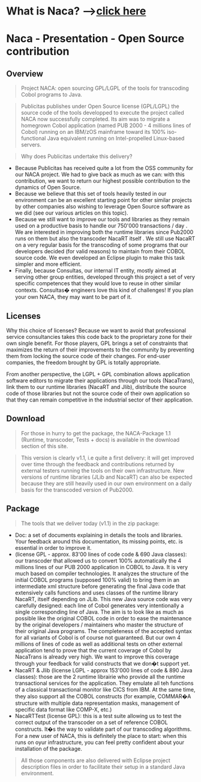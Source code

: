 # What is Naca? -->[click here](Naca0201.md) #

# Naca - Presentation - Open Source contribution #

## Overview ##

> Project NACA: open sourcing GPL/LGPL of the tools for transcoding Cobol programs to Java.

> Publicitas publishes under Open Source license (GPL/LGPL) the source code of the tools developped to execute the project called NACA now successfully completed. Its aim was to migrate a homegrown Cobol application (named PUB 2000 - 4 millions lines of Cobol) running on an IBM/zOS mainframe toward its 100% iso-functional Java equivalent running on Intel-propelled Linux-based servers.

> Why does Publicitas undertake this delivery?

  * Because Publicitas has received quite a lot from the OSS community for our NACA project. We had to give back as much as we can: with this contribution, we want to return our highest possible contribution to the dynamics of Open Source.
  * Because we believe that this set of tools heavily tested in our environment can be an excellent starting point for other similar projects by other companies also wishing to leverage Open Source software as we did (see our various articles on this topic).
  * Because we still want to improve our tools and libraries as they remain used on a productive basis to handle our 750'000 transactions / day . We are interested in improving both the runtime libraries since Pub2000 runs on them but also the transcoder NacaRT itself . We still use NacaRT on a very regular basis for the transcoding of some programs that our developers decided (for valid reasons) to maintain from their COBOL source code. We even developed an Eclipse plugin to make this task simpler and more efficient.
  * Finally, because Consultas, our internal IT entity, mostly aimed at serving other group entities, developed through this project a set of very specific competences that they would love to reuse in other similar contexts. Consultas� engineers love this kind of challenges! If you plan your own NACA, they may want to be part of it.

## Licenses ##

Why this choice of licenses? Because we want to avoid that professional service consultancies takes this code back to the proprietary zone for their own single benefit. For those players, GPL brings a set of constraints that maximizes the return of their improvements to the community by preventing them from locking the source code of their changes. For end-user companies, the freedom brought by GPL is totally appropriate.

From another perspective, the LGPL + GPL combination allows application software editors to migrate their applications through our tools (NacaTrans), link them to our runtime libraries (NacaRT and Jlib), distribute the source code of those libraries but not the source code of their own application so that they can remain competitive in the industrial sector of their application.

## Download ##

> For those in hurry to get the package, the NACA-Package 1.1 (Runtime, transcoder, Tests + docs) is available in the download section of this site.

> This version is clearly v1.1, i.e quite a first delivery: it will get improved over time through the feedback and contributions returned by external testers running the tools on their own infrastructure.
> New versions of runtime libraries (JLib and NacaRT) can also be expected because they are still heavily used in our own environment on a daily basis for the transcoded version of Pub2000.

## Package ##

> The tools that we deliver today (v1.1) in the zip package:

  * Doc: a set of documents explaining in details the tools and libraries. Your feedback around this documentation, its missing points, etc. is essential in order to improve it.
  * (license GPL - approx. 83'00 lines of code code & 690 Java classes): our transcoder that allowed us to convert 100% automatically the 4 millions lines of our PUB 2000 application in COBOL to Java. It is very much based on compiler technologies. It analyzes the structure of the initial COBOL programs (supposed 100% valid) to bring them in an intermediate xml structure before generating the final Java code that extensively calls functions and uses classes of the runtime library NacaRT, itself depending on JLib. This new Java source code was very carefully designed: each line of Cobol generates very intentionally a single corresponding line of Java. The aim is to look like as much as possible like the original COBOL code in order to ease the maintenance by the original developers / maintainers who master the structure of their original Java programs. The completeness of the accepted syntax for all variants of Cobol is of course not guaranteed. But our own 4 millions of lines of code as well as additional tests on other external application tend to prove that the current coverage of Cobol by NacaTrans is already very high. We want to improve this coverage through your feedback for valid constructs that we don�t support yet.
  * NacaRT & Jlib (license LGPL - approx 153'000 lines of code & 890 Java classes): those are the 2 runtime librairie who provide all the runtime transactional services for the application. They emulate all teh functions of a classical transactional monitor like CICS from IBM. At the same time, they also support all the COBOL constructs (for example, COMMAR�A structure with multiple data representation masks, management of specific data format like COMP-X, etc.)
  * NacaRTTest (license GPL): this is a test suite allowing us to test the correct output of the transcoder on a set of reference COBOL constructs. It�s the way to validate part of our transcoding algorithms. For a new user of NACA, this is definitely the place to start: when this runs on oyur infrastructure, you can feel pretty confident about your installation of the package.

> All those components are also delivered with Eclipse project description files in order to facilitate their setup in a standard Java environment.